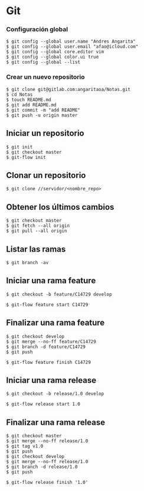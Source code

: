 # Git

### Configuración global

```shell
$ git config --global user.name "Andres Angarita"
$ git config --global user.email "afao@icloud.com"
$ git config --global core.editor vim
$ git config --global color.ui true
$ git config --global --list
```

### Crear un nuevo repositorio

```shell
$ git clone git@gitlab.com:angaritaoa/Notas.git
$ cd Notas
$ touch README.md
$ git add README.md
$ git commit -m "add README"
$ git push -u origin master
```

## Iniciar un repositorio

```shell
$ git init
$ git checkout master
$ git-flow init
```

## Clonar un repositorio

```shell
$ git clone //servidor/<nombre_repo>
```

## Obtener los últimos cambios

```shell
$ git checkout master
$ git fetch --all origin
$ git pull --all origin
```

## Listar las ramas

```shell
$ git branch -av
```

## Iniciar una rama feature

```shell
$ git checkout -b feature/C14729 develop
```

```shell
$ git-flow feature start C14729
```

## Finalizar una rama feature
 
```shell
$ git checkout develop
$ git merge --no-ff feature/C14729
$ git branch -d feature/C14729
$ git push
```

```shell
$ git-flow feature finish C14729
```

## Iniciar una rama release

```shell
$ git checkout -b release/1.0 develop
```

```shell
$ git-flow release start 1.0
```

## Finalizar una rama release

```shell
$ git checkout master
$ git merge --no-ff release/1.0
$ git tag v1.0
$ git push
$ git checkout develop
$ git merge --no-ff release/1.0
$ git branch -d release/1.0
$ git push
```

```shell
$ git-flow release finish '1.0'
```
